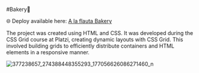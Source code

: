 #Bakery🍞

🌐 Deploy available here: <a href="" rel="nofollow">A la flauta Bakery</a>

The project was created using HTML and CSS. 
It was developed during the CSS Grid course at Platzi, creating dynamic layouts with CSS Grid. 
This involved building grids to efficiently distribute containers and HTML elements in a responsive manner.

![377238657_274388448355293_177056626086271460_n](https://github.com/MPerezM12/bakery-page-css-grid/assets/119963378/5a6be249-6501-402c-aa5c-8ea2b3c71d7f)

